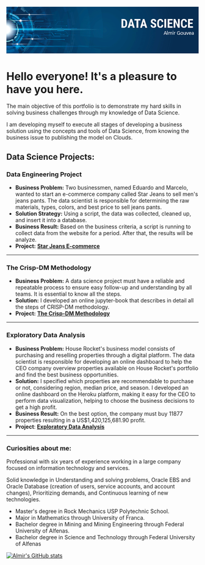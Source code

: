 <p align="center">
  <img src="banner.png" >
</p>

# Hello everyone! It's a pleasure to have you here.

The main objective of this portfolio is to demonstrate my hard skills in solving business challenges through my knowledge of Data Science. <br>

I am developing myself to execute all stages of developing a business solution using the concepts and tools of Data Science, from knowing the business issue to publishing the model on Clouds.

## Data Science Projects:

### Data Engineering Project

* **Business Problem:** Two businessmen, named Eduardo and Marcelo, wanted to start an e-commerce company called Star Jeans to sell men's jeans pants. The data scientist is responsible for determining the raw materials, types, colors, and best price to sell jeans pants.
* **Solution Strategy:** Using a script, the data was collected, cleaned up, and insert it into a database.
* **Business Result:** Based on the business criteria, a script is running to collect data from the website for a period. After that, the results will be analyze.
* **Project:** [**Star Jeans E-commerce**](https://github.com/almirgouvea/P002-Data-Engineering-Project-E-commerce)

---
### The Crisp-DM Methodology

* **Business Problem:** A data science project must have a reliable and repeatable process to ensure easy follow-up and understanding by all teams. It is essential to know all the steps.
* **Solution:** I developed an online jupyter-book that describes in detail all the steps of CRISP-DM methodology.
* **Project:** [**The Crisp-DM Methodology**](https://almirgouvea.github.io/The-Crisp-DM-Methodology)

---
### Exploratory Data Analysis

* **Business Problem:** House Rocket's business model consists of purchasing and reselling properties through a digital platform. The data scientist is responsible for developing an online dashboard to help the CEO company overview properties available on House Rocket's portfolio and find the best business opportunities.
* **Solution:** I specified which properties are recommendable to purchase or not, considering region, median price, and season. I developed an online dashboard on the Heroku platform, making it easy for the CEO to perform data visualization, helping to choose the business decisions to get a high profit.
* **Business Result:** On the best option, the company must buy 11877 properties resulting in a US$1,420,125,681.90 profit.
* **Project**: [**Exploratory Data Analysis**](https://github.com/almirgouvea/P001-Exploratory-Data-Analysis-House-Rocket)

---

### Curiosities about me:

Professional with six years of experience working in a large company focused on information technology and services.

Solid knowledge in Understanding and solving problems, Oracle EBS and Oracle Database (creation of users, service accounts, and account changes), Prioritizing demands, and Continuous learning of new technologies.

* Master's degree in Rock Mechanics USP Polytechnic School.
* Major in Mathematics through University of Franca.
* Bachelor degree in Mining and Mining Engineering through Federal University of Alfenas.
* Bachelor degree in Science and Technology through Federal University of Alfenas

[![Almir's GitHub stats](https://github-readme-stats.vercel.app/api?username=almirgouvea)](https://github.com/anuraghazra/github-readme-stats)
